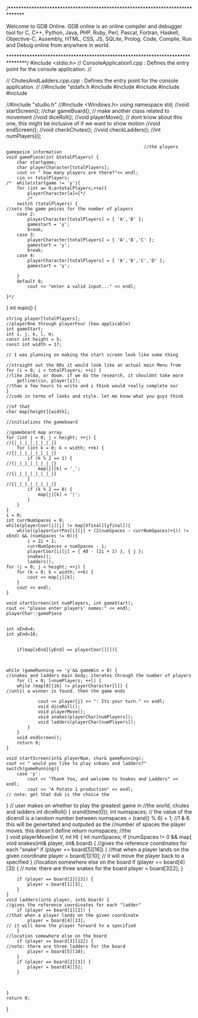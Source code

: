 /******************************************************************************

Welcome to GDB Online.
GDB online is an online compiler and debugger tool for C, C++, Python, Java, PHP, Ruby, Perl,
Pascal, Fortran, Haskell, Objective-C, Assembly, HTML, CSS, JS, SQLite, Prolog.
Code, Compile, Run and Debug online from anywhere in world.

*******************************************************************************/
#include <stdio.h>
// ConsoleApplication1.cpp : Defines the entry point for the console application.
//

// ChutesAndLadders.cpp.cpp : Defines the entry point for the console application.
//
//#include "stdafx.h
#include <iostream>
#include <cstring>
#include <cmath>
#include <cstdlib>
#include <ctime>


//#include "studio.h"
//#include <Windows.h>
using namespace std;
//void startScreen();
//char gameBoard();              // make another class related to movement
//void diceRoll();
//void playerMove();               // dont know about this one, this might be inclusive of if we want to show motion
								//void endScreen();
								//void checkChutes();
								//void checkLadders();
								//int numPlayers[i];

														//the players gamepeice information
	void gamePiece(int &totalPlayers) {
        char startgame;
		char playerCharacter[totalPlayers];
		cout << " how many players are there?"<< endl;
		cin >> totalPlayers;
	/*	while(startgame != 'y'){
		for (int a= 0;a<totalPlayers;++a){
		    playerCharacter[a]={*/
		    /*
		switch (totalPlayers) {														//sets the game peices for the number of players
		case 2:
			playerCharacter[totalPlayers] = { 'A','B' };
			gamestart = 'y';
			break;
		case 3:
			playerCharacter[totalPlayers] = { 'A','B','C' };
			gamestart = 'y';
			break;
		case 4:
			playerCharacter[totalPlayers] = { 'A','B','C','D' };
		    gamestart = 'y';
		    
		}
		default 0;
		    cout << "enter a valid input..." << endl;
		    
	}*/
}
int main() {

	string player[totalPlayers];              											//playerOne through playerFour (how applicable)
	int gameStart;
	int i, j, k, l, m;
	const int height = 5;
	const int width = 17;
													     							// I was planning on making the start screen look like some thing
																					//straight out the 80s it would look like an actual main Menu from
	for (i = 0; i < totalPlayers; ++i) {   											//like zelda, or doom. if we do the research, it shouldnt take more
		getline(cin, player[i]);       												//than a few hours to write and i think would really complete our
	}              																	//code in terms of looks and style. let me know what you guys think
																					//of that    
	char map[height][width];
																					//initializes the gameboard
																					//gameboard map array
	for (int j = 0; j < height; ++j) {          									//{|_|_|_|_|_|_|_|}
		for (int k = 0; k < width; ++k) {      										//{|_|_|_|_|_|_|_|}
			if (k % 2 == 1) {      													//{|_|_|_|_|_|_|_|}
				map[j][k] = '_';                 									//{|_|_|_|_|_|_|_|}
			}              															//{|_|_|_|_|_|_|_|}
			if (k % 2 == 0) {
				map[j][k] = '|';
			}
		}
	}
	i = 0;
    int currNumSpaces = 0;
    while(playerCoor[i][j] != map[Xfinal][yfinal]){
	    while((playerCurrPos[i][j] + (2(numSpaces - currNumSpaces)+1)) != xEnd) && (numSpaces != 0)){
		    i = 2i + 1;
		    currNumSpaces = numSpaces - i;
		    playerCoor[i][j] = { 40 - (2i + 1) }, { j };
		    snakes();
		    ladders();
	for (j = 0; j < height; ++j) {
		for (k = 0; k < width; ++k) {
			cout << map[j][k];
		}
		cout << endl;
	}
	
	void startScreen(int numPlayers, int gameStart);
	cout << "please enter players' names:" << endl;
	playerChar::gamePiece

		
	int xEnd=4;
	int yEnd=16;
	
		
		if(map[xEnd][yEnd] == playerCoor[][]){
			


	while (gameRunning == 'y'&& gameWin = 0) {										//snakes and ladders main body; iterates through the number of players  
		for (l = 0; l<numPlayers; ++l) {
		while (map[0][16] != playerCharacter[l]) {												//until a winner is found. then the game ends
			
				cout << player[j] << ": Its your turn." << endl;
				void diceRoll();
				void playerMove();
				void snakes(playerChar[numPlayers]);
				void ladders(playerChar[numPlayers]);
			}
		}
		void endScreen();
		return 0;
	}

	void startScreen(int& playerNum, char& gameRunning);
	cout << " would you like to play snkaes and ladders?"
	switch(gameRunning){
		case 'y':
			cout << "Thank You, and welcome to Snakes and Ladders" << endl;	
			cout << "A Potato 1 production" << endl;								// note: get that dub is the choice the
}                																	// user makes on whether to play the greatest game in
																					//the world, chutes and ladders
int diceRoll() {
	srand(time(0));
	int numspaces;																	// the value of the diceroll is a random number between 
	numspaces = (rand() % 6) + 1;													//1 & 6. this will be genertated and outputed as the 
																					//number of spaces the player moves. this doesn't define
	return numspaces;																//the 	
}
void playerMove(int V, int H) {
	int numSpaces;
	if (numSpaces != 0 && map[
	void snakes(int& player, int& board) {											//gives the reference coordinates for each "snake" 
		if (player == board[5][16]) {												//that when a player lands on the given coordinate
			player = board[1][10];													// it will move the player back to a specified 
		}																			//location somewhere else on the board
		if (player == board[4][3]) {												// note: there are three snakes for the board
			player = board[3][2];
		}

		if (player == board[2][13]) {
			player = board[1][3];
		}
	}
	void ladders(int& player, int& board) {											//gives the reference coordinates for each "ladder"
		if (player == board[1][2]) {												//that when a player lands on the given coordinate
			player = board[4][13];													// it will move the player forward to a specified 
		}																			//location somewhere else on the board
		if (player == board[3][12]) {												//note: there are three ladders for the board
			player = board[5][10];
		}
		if (player == board[2][3]) {
			player = board[4][5];
		}



	}
	return 0;
}

        

